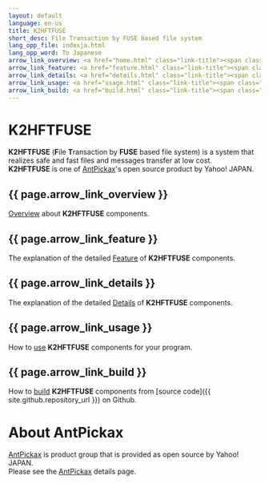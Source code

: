 ```yaml
---
layout: default
language: en-us
title: K2HFTFUSE
short_desc: File Transaction by FUSE based file system
lang_opp_file: indexja.html
lang_opp_word: To Japanese
arrow_link_overview: <a href="home.html" class="link-title"><span class="arrow-base link-arrow-right"></span>Overview</a>
arrow_link_feature: <a href="feature.html" class="link-title"><span class="arrow-base link-arrow-right"></span>Features</a>
arrow_link_details: <a href="details.html" class="link-title"><span class="arrow-base link-arrow-right"></span>Details</a>
arrow_link_usage: <a href="usage.html" class="link-title"><span class="arrow-base link-arrow-right"></span>Usage</a>
arrow_link_build: <a href="build.html" class="link-title"><span class="arrow-base link-arrow-right"></span>Build</a>
---
```


# **K2HFTFUSE**
**K2HFTFUSE** (**F**ile **T**ransaction by **FUSE** based file system) is a system that realizes safe and fast files and messages transfer at low cost.  
**K2HFTFUSE** is one of [AntPickax](https://antpick.ax/)'s open source product by Yahoo! JAPAN.

## {{ page.arrow_link_overview }}
[Overview](home.html) about **K2HFTFUSE** components.

## {{ page.arrow_link_feature }}
The explanation of the detailed [Feature](feature.html) of **K2HFTFUSE** components.

## {{ page.arrow_link_details }}
The explanation of the detailed [Details](details.html) of **K2HFTFUSE** components.

## {{ page.arrow_link_usage }}
How to [use](usage.html) **K2HFTFUSE** components for your program.

## {{ page.arrow_link_build }}
How to [build](build.html) **K2HFTFUSE** components from [source code]({{ site.github.repository_url }}) on Github.

# **About AntPickax**
[AntPickax](https://antpick.ax/) is product group that is provided as open source by Yahoo! JAPAN.  
Please see the [AntPickax](https://antpick.ax/) details page.


